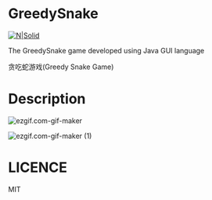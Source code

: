 # GreedySnake

[![N|Solid](https://cldup.com/dTxpPi9lDf.thumb.png)]()

The GreedySnake game developed using Java GUI language


贪吃蛇游戏(Greedy Snake Game)

# Description


![ezgif.com-gif-maker](https://tva1.sinaimg.cn/large/0081Kckwgy1gkam4gpaprg30go0d740z.gif)


![ezgif.com-gif-maker (1)](https://tva1.sinaimg.cn/large/0081Kckwgy1gkam7zmosng30go0d7q5g.gif)


# LICENCE

MIT
